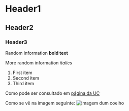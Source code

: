 # Header1

## Header2

### Header3

Random information **bold text**

More random information *italics*

1. First item
2. Second item
3. Third item

Como pode ser consultado em [página da UC](http://www.uc.pt)

Como se vê na imagem seguinte: ![imagem dum coelho](http://www.coellho.com)
